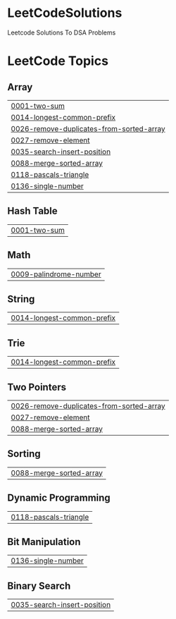 # LeetCodeSolutions
Leetcode Solutions To DSA Problems

<!---LeetCode Topics Start-->
# LeetCode Topics
## Array
|  |
| ------- |
| [0001-two-sum](https://github.com/HiranyamayHazra101922/LeetCodeSolutions/tree/master/0001-two-sum) |
| [0014-longest-common-prefix](https://github.com/HiranyamayHazra101922/LeetCodeSolutions/tree/master/0014-longest-common-prefix) |
| [0026-remove-duplicates-from-sorted-array](https://github.com/HiranyamayHazra101922/LeetCodeSolutions/tree/master/0026-remove-duplicates-from-sorted-array) |
| [0027-remove-element](https://github.com/HiranyamayHazra101922/LeetCodeSolutions/tree/master/0027-remove-element) |
| [0035-search-insert-position](https://github.com/HiranyamayHazra101922/LeetCodeSolutions/tree/master/0035-search-insert-position) |
| [0088-merge-sorted-array](https://github.com/HiranyamayHazra101922/LeetCodeSolutions/tree/master/0088-merge-sorted-array) |
| [0118-pascals-triangle](https://github.com/HiranyamayHazra101922/LeetCodeSolutions/tree/master/0118-pascals-triangle) |
| [0136-single-number](https://github.com/HiranyamayHazra101922/LeetCodeSolutions/tree/master/0136-single-number) |
## Hash Table
|  |
| ------- |
| [0001-two-sum](https://github.com/HiranyamayHazra101922/LeetCodeSolutions/tree/master/0001-two-sum) |
## Math
|  |
| ------- |
| [0009-palindrome-number](https://github.com/HiranyamayHazra101922/LeetCodeSolutions/tree/master/0009-palindrome-number) |
## String
|  |
| ------- |
| [0014-longest-common-prefix](https://github.com/HiranyamayHazra101922/LeetCodeSolutions/tree/master/0014-longest-common-prefix) |
## Trie
|  |
| ------- |
| [0014-longest-common-prefix](https://github.com/HiranyamayHazra101922/LeetCodeSolutions/tree/master/0014-longest-common-prefix) |
## Two Pointers
|  |
| ------- |
| [0026-remove-duplicates-from-sorted-array](https://github.com/HiranyamayHazra101922/LeetCodeSolutions/tree/master/0026-remove-duplicates-from-sorted-array) |
| [0027-remove-element](https://github.com/HiranyamayHazra101922/LeetCodeSolutions/tree/master/0027-remove-element) |
| [0088-merge-sorted-array](https://github.com/HiranyamayHazra101922/LeetCodeSolutions/tree/master/0088-merge-sorted-array) |
## Sorting
|  |
| ------- |
| [0088-merge-sorted-array](https://github.com/HiranyamayHazra101922/LeetCodeSolutions/tree/master/0088-merge-sorted-array) |
## Dynamic Programming
|  |
| ------- |
| [0118-pascals-triangle](https://github.com/HiranyamayHazra101922/LeetCodeSolutions/tree/master/0118-pascals-triangle) |
## Bit Manipulation
|  |
| ------- |
| [0136-single-number](https://github.com/HiranyamayHazra101922/LeetCodeSolutions/tree/master/0136-single-number) |
## Binary Search
|  |
| ------- |
| [0035-search-insert-position](https://github.com/HiranyamayHazra101922/LeetCodeSolutions/tree/master/0035-search-insert-position) |
<!---LeetCode Topics End-->